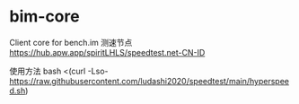 # bim-core
Client core for bench.im 
测速节点
https://hub.apw.app/spiritLHLS/speedtest.net-CN-ID

使用方法
bash <(curl -Lso- https://raw.githubusercontent.com/ludashi2020/speedtest/main/hyperspeed.sh)
